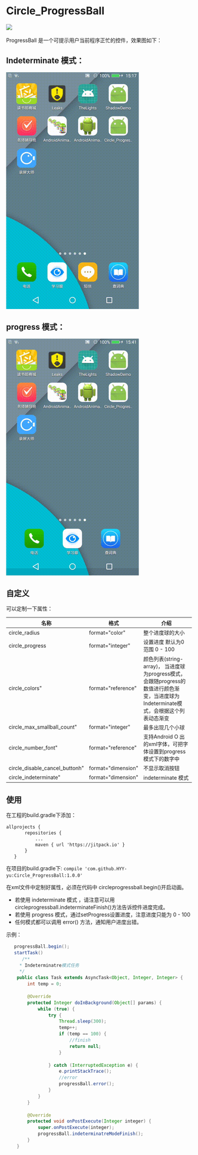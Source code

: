 # Circle_ProgressBall

[![](https://jitpack.io/v/HYY-yu/Circle_ProgressBall.svg)](https://jitpack.io/#HYY-yu/Circle_ProgressBall)

ProgressBall 是一个可提示用户当前程序正忙的控件，效果图如下：


Indeterminate 模式：
--- 
![github](https://github.com/HYY-yu/Circle_ProgressBall/blob/master/circle_indeterminate.gif "github")

progress 模式：
---
![github](https://github.com/HYY-yu/Circle_ProgressBall/blob/master/circle_progress.gif "github")

自定义
---
可以定制一下属性：
        
名称|格式|介绍
----|----|----
circle_radius| format="color"| 整个进度球的大小
circle_progress| format="integer" |设置进度 默认为0 范围 0 - 100
circle_colors" |format="reference"  |颜色列表(string-array)， 当进度球为progress模式，会跟随progress的数值进行颜色渐变，当进度球为Indeterminate模式，会根据这个列表动态渐变
circle_max_smallball_count" |format="integer"  |最多出现几个小球
circle_number_font" |format="reference"  |支持Android O 出的xml字体，可把字体设置到progress模式下的数字中
circle_disable_cancel_buttonh" |format="dimension" | 不显示取消按钮
circle_indeterminate" |format="dimension"  |indeterminate 模式
    
使用
--- 
 在工程的build.gradle下添加：
 ``` 
 allprojects {
		repositories {
			...
			maven { url 'https://jitpack.io' }
		}
	}
 ```
 
 在项目的build.gradle下:
 ```compile 'com.github.HYY-yu:Circle_ProgressBall:1.0.0'```
 
 在xml文件中定制好属性，必须在代码中 circleprogressball.begin()开启动画。
 - 若使用 indeterminate 模式 ，请注意可以用circleprogressball.indeterminateFinish()方法告诉控件进度完成。
 - 若使用 progress 模式，通过setProgress设置进度，注意进度只能为 0 - 100
 - 任何模式都可以调用 error() 方法，通知用户进度出错。
 
 示例：
 ```java
    progressBall.begin();
    startTask()
       /**
      * Indeterminatre模式任务
      */
     public class Task extends AsyncTask<Object, Integer, Integer> {
         int temp = 0;
 
         @Override
         protected Integer doInBackground(Object[] params) {
             while (true) {
                 try {
                     Thread.sleep(300);
                     temp++;
                     if (temp == 100) {
                         //finish
                         return null;
                     }
 
                 } catch (InterruptedException e) {
                     e.printStackTrace();
                     //error
                     progressBall.error();
                 }
             }
         }
 
         @Override
         protected void onPostExecute(Integer integer) {
             super.onPostExecute(integer);
             progressBall.indeterminatreModeFinish();
         }
     }
 ```
